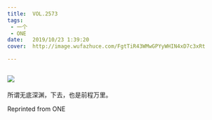 ```yaml
---
title:	VOL.2573
tags:
 - 一个
 - ONE
date:	2019/10/23 1:39:20
cover:	http://image.wufazhuce.com/FgtTiR43WMwGPYyWHIN4xD7c3xRt

---
```

![](http://image.wufazhuce.com/FgtTiR43WMwGPYyWHIN4xD7c3xRt)
---

所谓无底深渊，下去，也是前程万里。
 
Reprinted from ONE
